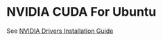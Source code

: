 # NVIDIA CUDA For Ubuntu

See [NVIDIA Drivers Installation Guide](https://docs.nvidia.com/datacenter/tesla/driver-installation-guide/index.html#ubuntu-installation)

